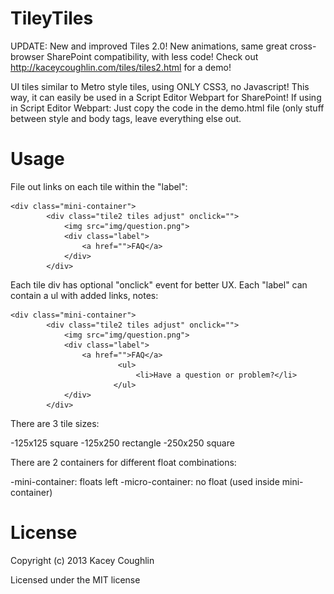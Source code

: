 TileyTiles
==========
UPDATE: New and improved Tiles 2.0! New animations, same great cross-browser SharePoint compatibility, with less code!
Check out http://kaceycoughlin.com/tiles/tiles2.html for a demo! 

UI tiles similar to Metro style tiles, using ONLY CSS3, no Javascript! This way, it can easily be used in a Script Editor Webpart for SharePoint!
If using in Script Editor Webpart: Just copy the code in the demo.html file (only stuff between style and body tags, leave everything else out.

Usage
======

File out links on each tile within the "label":

    <div class="mini-container">
    		<div class="tile2 tiles adjust" onclick="">
    		    <img src="img/question.png">
    		    <div class="label">
    		        <a href="">FAQ</a>
    		    </div>
    		</div>
		
Each tile div has optional "onclick" event for better UX.
Each "label" can contain a ul with added links, notes:

    <div class="mini-container">
    		<div class="tile2 tiles adjust" onclick="">
    		    <img src="img/question.png">
    		    <div class="label">
    		        <a href="">FAQ</a>
                            <ul>
                                <li>Have a question or problem?</li>
                           </ul>
    		    </div>
    		</div>
    		
There are 3 tile sizes:

-125x125 square
-125x250 rectangle
-250x250 square

There are 2 containers for different float combinations:

-mini-container: floats left
-micro-container: no float (used inside mini-container)

License
=======
Copyright (c) 2013 Kacey Coughlin

Licensed under the MIT license
